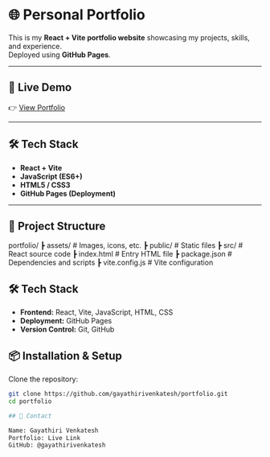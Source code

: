# 🌐 Personal Portfolio

This is my **React + Vite portfolio website** showcasing my projects, skills, and experience.  
Deployed using **GitHub Pages**.

---

## 🚀 Live Demo
👉 [View Portfolio](https://gayathirivenkatesh.github.io/portfolio)

---

## 🛠️ Tech Stack
- **React + Vite**
- **JavaScript (ES6+)**
- **HTML5 / CSS3**
- **GitHub Pages (Deployment)**

---

## 📂 Project Structure
portfolio/
┣ assets/ # Images, icons, etc.
┣ public/ # Static files
┣ src/ # React source code
┣ index.html # Entry HTML file
┣ package.json # Dependencies and scripts
┣ vite.config.js # Vite configuration



## 🛠️ Tech Stack

- **Frontend:** React, Vite, JavaScript, HTML, CSS
- **Deployment:** GitHub Pages
- **Version Control:** Git, GitHub

## 📦 Installation & Setup

Clone the repository:
```bash
git clone https://github.com/gayathirivenkatesh/portfolio.git
cd portfolio

## 📧 Contact

Name: Gayathiri Venkatesh
Portfolio: Live Link
GitHub: @gayathirivenkatesh
